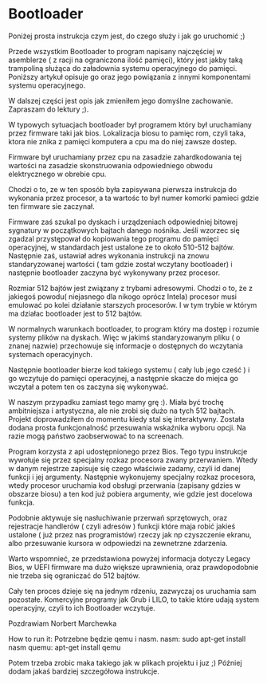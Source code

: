# Bootloader

Poniżej prosta instrukcja czym jest, do czego służy i jak go uruchomić ;) 

Przede wszystkim Bootloader to program napisany najczęściej w asemblerze ( z racji na ograniczona ilość pamięci), który jest jakby taką trampoliną służąca do załadownia systemu operacyjnego do pamięci. Poniższy artykuł opisuje go oraz jego powiązania z innymi komponentami systemu operacyjnego. 

W dalszej części jest opis jak zmieniłem jego domyślne zachowanie.
Zapraszam do lektury ;). 

W typowych sytuacjach bootloader był programem który był uruchamiany przez firmware taki jak bios. Lokalizacja biosu to pamięc rom, czyli taka, ktora nie znika z pamięci komputera a cpu ma do niej zawsze dostep.

Firmware był uruchamiany przez cpu na zasadzie zahardkodowania tej wartości na zasadzie skonstruowania odpowiedniego obwodu elektrycznego w obrebie cpu.

Chodzi o to, ze w ten sposób była zapisywana pierwsza instrukcja do wykonania przez procesor, a ta wartośc to był numer komorki pamieci gdzie ten firmware sie zaczynał.

Firmware zaś szukal po dyskach i urządzeniach odpowiedniej bitowej sygnatury w początkowych bajtach danego nośnika.
Jeśli wzorzec się zgadzal przystępował do kopiowania tego programu do pamięci operacyjnej, w standardach jest ustalone ze to około 510-512 bajtów. Następnie zaś, ustawiał adres wykonania instrukcji na znowu standaryzowanej wartości ( tam gdzie został wczytany bootloader) i następnie bootloader zaczyna być wykonywany przez procesor.

Rozmiar 512 bajtów jest związany z trybami adresowymi. Chodzi o to, że z jakiegoś powodu( niejasnego dla nikogo oprócz Intela) procesor musi emulować po kolei działanie starszych procesorów. I w tym trybie w którym ma działac bootloader jest to 512 bajtów. 

W normalnych warunkach bootloader, to program który ma dostęp i rozumie systemy plików na dyskach. Więc w jakimś standaryzowanym pliku ( o znanej nazwie) przechowuje się informacje o dostępnych do wczytania systemach operacyjnych. 

Następnie bootloader bierze kod takiego systemu ( cały lub jego cześć ) i go wczytuje do pamięci operacyjnej, a następnie skacze do miejca go wczytał a potem ten os zaczyna się wykonywać.

W naszym przypadku zamiast tego mamy grę :). Miała być trochę ambitniejsza i artystyczna, ale nie zrobi się dużo na tych 512 bajtach. Projekt doprowadziłem do momentu kiedy stal się interaktywny. Została dodana prosta funkcjonalność przesuwania wskaźnika wyboru opcji. Na razie mogą państwo zaobserwować to na screenach.

Program korzysta z api udostępnionego przez Bios. Tego typu instrukcje wywołuje się przez specjalny rozkaz procesora zwany przerwaniem. Wtedy w danym rejestrze zapisuje się czego właściwie zadamy, czyli id danej funkcji i jej argumenty. 
Następnie wykonujemy specjalny rozkaz procesora, wtedy procesor uruchamia kod obsługi przerwania (zapisany gdzies w obszarze biosu) a ten kod już pobiera argumenty, wie gdzie jest docelowa funkcja. 

Podobnie aktywuje się nasłuchiwanie przerwań sprzętowych, oraz rejestracje handlerów ( czyli adresów ) funkcji które maja robić jakieś ustalone ( już przez nas programistów) rzeczy jak np czyszczenie ekranu, albo przesuwanie kursora w odpowiedzi na zewnetrzne zdarzenia.

Warto wspomnieć, ze przedstawiona powyżej informacja dotyczy Legacy Bios, w UEFI firmware ma dużo większe uprawnienia, oraz prawdopodobnie nie trzeba się ograniczać do 512 bajtów.

Cały ten proces dzieje się na jednym rdzeniu, zazwyczaj os uruchamia sam pozostałe.
Komercyjne programy jak Grub i LILO, to takie które udają system operacyjny, czyli to ich Bootloader wczytuje.
  


Pozdrawiam
Norbert Marchewka

How to run it:
Potrzebne będzie qemu i nasm.
nasm:
sudo apt-get install nasm
quemu: 
apt-get install qemu

Potem trzeba zrobic maka takiego jak w plikach projektu i juz ;)
Później dodam jakaś bardziej szczegółowa instrukcje.

